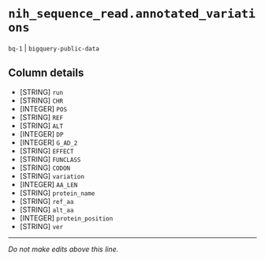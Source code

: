 # `nih_sequence_read.annotated_variations`
`bq-1` | `bigquery-public-data`

## Column details
* [STRING]    `run`
* [STRING]    `CHR`
* [INTEGER]   `POS`
* [STRING]    `REF`
* [STRING]    `ALT`
* [INTEGER]   `DP`
* [INTEGER]   `G_AD_2`
* [STRING]    `EFFECT`
* [STRING]    `FUNCLASS`
* [STRING]    `CODON`
* [STRING]    `variation`
* [INTEGER]   `AA_LEN`
* [STRING]    `protein_name`
* [STRING]    `ref_aa`
* [STRING]    `alt_aa`
* [INTEGER]   `protein_position`
* [STRING]    `ver`

-------------------------------------------------------------------------------
*Do not make edits above this line.*
